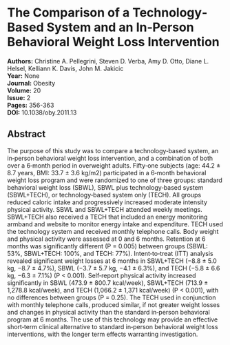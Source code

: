 # The Comparison of a Technology‐Based System and an In‐Person Behavioral Weight Loss Intervention

**Authors:** Christine A. Pellegrini, Steven D. Verba, Amy D. Otto, Diane L. Helsel, Kelliann K. Davis, John M. Jakicic  
**Year:** None  
**Journal:** Obesity  
**Volume:** 20  
**Issue:** 2  
**Pages:** 356-363  
**DOI:** 10.1038/oby.2011.13  

## Abstract
The purpose of this study was to compare a technology‐based system, an in‐person behavioral weight loss intervention, and a combination of both over a 6‐month period in overweight adults. Fifty‐one subjects (age: 44.2 ± 8.7 years, BMI: 33.7 ± 3.6 kg/m2) participated in a 6‐month behavioral weight loss program and were randomized to one of three groups: standard behavioral weight loss (SBWL), SBWL plus technology‐based system (SBWL+TECH), or technology‐based system only (TECH). All groups reduced caloric intake and progressively increased moderate intensity physical activity. SBWL and SBWL+TECH attended weekly meetings. SBWL+TECH also received a TECH that included an energy monitoring armband and website to monitor energy intake and expenditure. TECH used the technology system and received monthly telephone calls. Body weight and physical activity were assessed at 0 and 6 months. Retention at 6 months was significantly different (P = 0.005) between groups (SBWL: 53%, SBWL+TECH: 100%, and TECH: 77%). Intent‐to‐treat (ITT) analysis revealed significant weight losses at 6 months in SBWL+TECH (−8.8 ± 5.0 kg, −8.7 ± 4.7%), SBWL (−3.7 ± 5.7 kg, −4.1 ± 6.3%), and TECH (−5.8 ± 6.6 kg, −6.3 ± 7.1%) (P < 0.001). Self‐report physical activity increased significantly in SBWL (473.9 ± 800.7 kcal/week), SBWL+TECH (713.9 ± 1,278.8 kcal/week), and TECH (1,066.2 ± 1,371 kcal/week) (P < 0.001), with no differences between groups (P = 0.25). The TECH used in conjunction with monthly telephone calls, produced similar, if not greater weight losses and changes in physical activity than the standard in‐person behavioral program at 6 months. The use of this technology may provide an effective short‐term clinical alternative to standard in‐person behavioral weight loss interventions, with the longer term effects warranting investigation.

